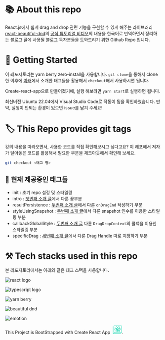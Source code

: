 # 📚 About this repo

React.js에서 쉽게 drag and drop 관련 기능을 구현할 수 있게 해주는 라이브러리 [react-beautiful-dnd](https://github.com/atlassian/react-beautiful-dnd)의 [공식 튜토리얼 비디오](https://egghead.io/courses/beautiful-and-accessible-drag-and-drop-with-react-beautiful-dnd)의 내용을 한국어로 번역하면서 정리하는 블로그 글에 사용될 블로그 독자분들을 도와드리기 위한 Github Repo 입니다.

# 🏃 Getting Started

이 레포지토리는 yarn berry zero-install을 사용합니다. `git clone`을 통해서 clone 한 이후에 [아래](#📜-현재-제공중인-태그들)에서 소개한 태그들을 활용해서 `checkout`해서 사용하시면 됩니다.

Create-react-app으로 만들어졌기에, 실행 해보려면 `yarn start`로 실행하면 됩니다. 

최신버전 Ubuntu 22.04에서 Visual Studio Code로 작동이 됨을 확인하였습니다. 만약, 실행이 안되는 환경이 있으면 issue를 남겨 주세요!

# 🏷️ This Repo provides git tags

강의 내용을 따라오면서, 사용한 코드를 직접 확인해보시고 싶다고요? 이 레포에서 저자가 달아놓은 코드를 활용해서 필요한 부분을 체크아웃해서 확인해 보세요.

```bash
git checkout <태그 명>
```

## 📜 현재 제공중인 태그들

- init : 초기 repo 설정 및 스타일링
- intro : [첫번째 소개 글](https://kasterra.github.io/react-beautiful-dnd-1/)에서 다룬 끝부분
- resultPersistence : [두번째 소개 글](https://kasterra.github.io/react-beautiful-dnd-2/)에서 다룬 `onDragEnd` 작성하기 부분
- styleUsingSnapshot : [두번째 소개 글](https://kasterra.github.io/react-beautiful-dnd-2/)에서 다룬 snapshot 인수를 이용한 스타일링 부분
- callbackGlobalStyle : [두번째 소개 글](https://kasterra.github.io/react-beautiful-dnd-2/) 다룬 `DragDropContext`의 콜백을 이용한 스타일링 부분
- specificDrag : [세번째 소개 글](https://kasterra.github.io/react-beautiful-dnd-3/)에서 다룬 Drag Handle 따로 지정하기 부분

# ⚒️ Tech stacks used in this repo 

본 레포지토리에서는 아래와 같은 테크 스택을 사용합니다.

![react logo](https://img.shields.io/badge/React%2018-20232A?style=for-the-badge&logo=react&logoColor=61DAFB)

![typescript logo](https://img.shields.io/badge/typescript-3178C6?style=for-the-badge&logo=typescript&logoColor=61DAFB)

![yarn berry](https://img.shields.io/badge/yarn%20berry-2C8EBB?style=for-the-badge&logo=yarn&logoColor=61DAFB)

![beautiful dnd](https://img.shields.io/badge/react%20beautiful%20dnd-0BAF7C?style=for-the-badge)

![emotion](https://img.shields.io/badge/emotion-C865B9?style=for-the-badge)

This Project is BootStrapped with Create React App <img src="public/createreactapp.svg" style="color:#09D3AC; width:2em; margin-left:5px;"/>.